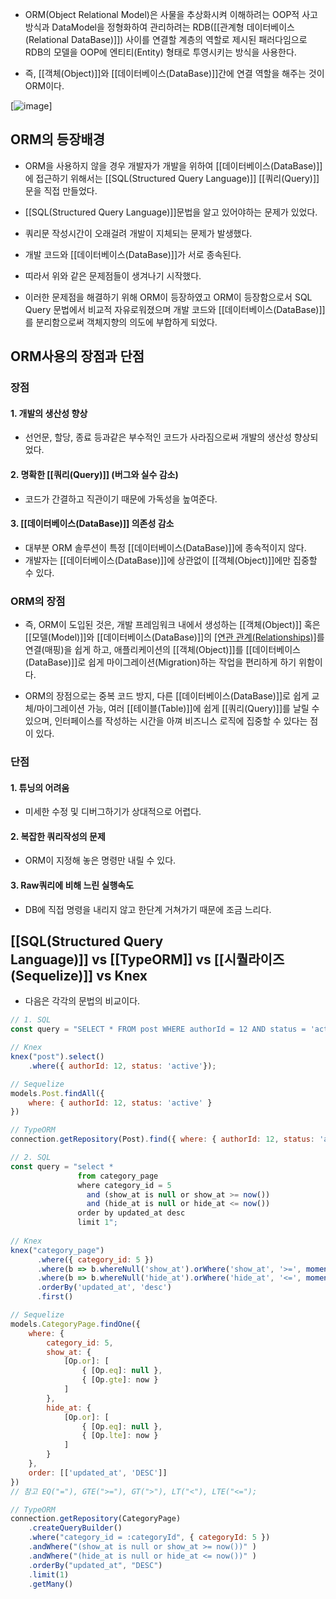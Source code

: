 - ORM(Object Relational Model)은 사물을 추상화시켜 이해하려는 OOP적 사고방식과 DataModel을 정형화하여 관리하려는 RDB([[관계형 데이터베이스(Relational DataBase)]]) 사이를 연결할 계층의 역할로 제시된 패러다임으로 RDB의 모델을 OOP에 엔티티(Entity) 형태로 투영시키는 방식을 사용한다.

- 즉, [[객체(Object)]]와 [[데이터베이스(DataBase)]]간에 연결 역할을 해주는 것이 ORM이다.

[![image](https://kyungyeon.dev/static/4a69d4f1aa838a697a8ff27949a02dd0/f058b/img_orm.png "image")]


## ORM의 등장배경

- ORM을 사용하지 않을 경우 개발자가 개발을 위하여 [[데이터베이스(DataBase)]]에 접근하기 위해서는 [[SQL(Structured Query Language)]] [[쿼리(Query)]]문을 직접 만들었다.

- [[SQL(Structured Query Language)]]문법을 알고 있어야하는 문제가 있었다.
- 쿼리문 작성시간이 오래걸려 개발이 지체되는 문제가 발생했다.

- 개발 코드와 [[데이터베이스(DataBase)]]가 서로 종속된다.

- 띠라서 위와 같은 문제점들이 생겨나기 시작했다. 
- 이러한 문제점을 해결하기 위해 ORM이 등장하였고 ORM이 등장함으로서 SQL Query 문법에서 비교적 자유로워졌으며 개발 코드와 [[데이터베이스(DataBase)]]를 분리함으로써 객체지향의 의도에 부합하게 되었다.


## ORM사용의 장점과 단점

### 장점

#### 1. 개발의 생산성 향상

- 선언문, 할당, 종료 등과같은 부수적인 코드가 사라짐으로써 개발의 생산성 향상되었다.

#### 2. 명확한 [[쿼리(Query)]] (버그와 실수 감소)

- 코드가 간결하고 직관이기 때문에 가독성을 높여준다.

#### 3. [[데이터베이스(DataBase)]] 의존성 감소

- 대부분 ORM 솔루션이 특정 [[데이터베이스(DataBase)]]에 종속적이지 않다.  
- 개발자는 [[데이터베이스(DataBase)]]에 상관없이 [[객체(Object)]]에만 집중할 수 있다.

### ORM의 장점

- 즉, ORM이 도입된 것은, 개발 프레임워크 내에서 생성하는 [[객체(Object)]] 혹은 [[모델(Model)]]와 [[데이터베이스(DataBase)]]의 [[연관 관계(Relationships)]]([[테이블(Table)]])를 연결(매핑)을 쉽게 하고, 애플리케이션의 [[객체(Object)]]를 [[데이터베이스(DataBase)]]로 쉽게 마이그레이션(Migration)하는 작업을 편리하게 하기 위함이다.  

- ORM의 장점으로는 중복 코드 방지, 다른 [[데이터베이스(DataBase)]]로 쉽게 교체/마이그레이션 가능, 여러 [[테이블(Table)]]에 쉽게 [[쿼리(Query)]]를 날릴 수 있으며, 인터페이스를 작성하는 시간을 아껴 비즈니스 로직에 집중할 수 있다는 점이 있다. 

### 단점

#### 1. 튜닝의 어려움

- 미세한 수정 및 디버그하기가 상대적으로 어렵다.

#### 2. 복잡한 쿼리작성의 문제

- ORM이 지정해 놓은 명령만 내릴 수 있다.

#### 3. Raw쿼리에 비해 느린 실행속도

- DB에 직접 명령을 내리지 않고 한단계 거쳐가기 때문에 조금 느리다.


## [[SQL(Structured Query Language)]] vs [[TypeORM]] vs [[시퀄라이즈(Sequelize)]] vs Knex

- 다음은 각각의 문법의 비교이다.

```javascript
// 1. SQL
const query = "SELECT * FROM post WHERE authorId = 12 AND status = 'active'";

// Knex
knex("post").select()
	.where({ authorId: 12, status: 'active'});

// Sequelize
models.Post.findAll({
    where: { authorId: 12, status: 'active' }
})

// TypeORM
connection.getRepository(Post).find({ where: { authorId: 12, status: 'active' } })
```

```javascript
// 2. SQL
const query = "select * 
               from category_page 
               where category_id = 5
                 and (show_at is null or show_at >= now()) 
                 and (hide_at is null or hide_at <= now())
               order by updated_at desc 
               limit 1";
             
// Knex
knex("category_page")
      .where({ category_id: 5 })
      .where(b => b.whereNull('show_at').orWhere('show_at', '>=', moment(now).toDate()))
      .where(b => b.whereNull('hide_at').orWhere('hide_at', '<=', moment(now).toDate()))
      .orderBy('updated_at', 'desc')
      .first()

// Sequelize
models.CategoryPage.findOne({
    where: {
        category_id: 5,
        show_at: {
            [Op.or]: [
                { [Op.eq]: null },
                { [Op.gte]: now }
            ]
        },
        hide_at: {
            [Op.or]: [
                { [Op.eq]: null },
                { [Op.lte]: now }
            ]
        }
    },
    order: [['updated_at', 'DESC']]
})
// 참고 EQ("="), GTE(">="), GT(">"), LT("<"), LTE("<=");

// TypeORM
connection.getRepository(CategoryPage)
    .createQueryBuilder()
    .where("category_id = :categoryId", { categoryId: 5 })
    .andWhere("(show_at is null or show_at >= now())" )
    .andWhere("(hide_at is null or hide_at <= now())" )
    .orderBy("updated_at", "DESC")
    .limit(1)
    .getMany()
```